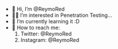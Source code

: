 - 👋 Hi, I’m @ReymoRed
- 👨‍💻 I’m interested in Penetration Testing...
- 🌱 I’m currently learning it :D
- 🔗 How to reach me:
    1. Twitter: @ReymoRed
    2. Instagram: @ReymoRed

<!---
ReymoRed/ReymoRed is a ✨ special ✨ repository because its `README.md` (this file) appears on your GitHub profile.
You can click the Preview link to take a look at your changes.
--->
